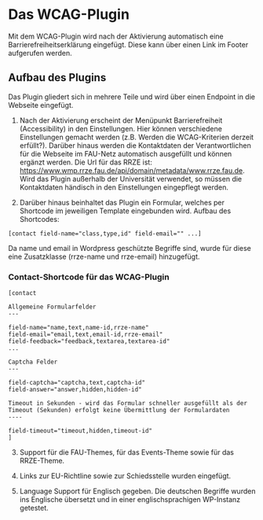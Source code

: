 # Das WCAG-Plugin
Mit dem WCAG-Plugin wird nach der Aktivierung automatisch eine Barrierefreiheitserklärung eingefügt. Diese kann über einen Link im Footer aufgerufen werden.

## Aufbau des Plugins
Das Plugin gliedert sich in mehrere Teile und wird über einen Endpoint in die Webseite eingefügt.

1. Nach der Aktivierung erscheint der Menüpunkt Barrierefreiheit (Accessibility) in den Einstellungen. Hier können verschiedene Einstellungen gemacht werden (z.B. Werden die WCAG-Kriterien derzeit erfüllt?). Darüber hinaus werden die Kontaktdaten der Verantwortlichen für die Webseite im FAU-Netz automatisch ausgefüllt und können ergänzt werden. Die Url für das RRZE ist: https://www.wmp.rrze.fau.de/api/domain/metadata/www.rrze.fau.de. Wird das Plugin außerhalb der Universität verwendet, so müssen die Kontaktdaten händisch in den Einstellungen eingepflegt werden.

2. Darüber hinaus beinhaltet das Plugin ein Formular, welches per Shortcode im jeweiligen Template eingebunden wird. Aufbau des Shortcodes:
```
[contact field-name="class,type,id" field-email="" ...]
```

Da name und email in Wordpress geschützte Begriffe sind, wurde für diese eine Zusatzklasse (rrze-name und rrze-email) hinzugefügt.

### Contact-Shortcode für das WCAG-Plugin

```
[contact 

Allgemeine Formularfelder
---

field-name="name,text,name-id,rrze-name"
field-email="email,text,email-id,rrze-email" 
field-feedback="feedback,textarea,textarea-id" 
...

Captcha Felder
---

field-captcha="captcha,text,captcha-id" 
field-answer="answer,hidden,hidden-id" 

Timeout in Sekunden - wird das Formular schneller ausgefüllt als der Timeout (Sekunden) erfolgt keine Übermittlung der Formulardaten
----

field-timeout="timeout,hidden,timeout-id"
]
```
3. Support für die FAU-Themes, für das Events-Theme sowie für das RRZE-Theme.

4. Links zur EU-Richtline sowie zur Schiedsstelle wurden eingefügt.

5. Language Support für Englisch gegeben. Die deutschen Begriffe wurden ins Englische übersetzt und in einer englischsprachigen WP-Instanz getestet.
